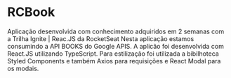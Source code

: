 # RCBook
Aplicação desenvolvida com conhecimento adquiridos em 2 semanas com a Trilha Ignite | Reac.JS da RocketSeat
Nesta aplicação estamos consumindo a API BOOKS do Google APIS.
A aplicão foi desenvolvida com React.JS utilizando TypeScript.
Para estilização foi utilizada a bibilhoteca Styled Components e também Axios para requisições e React Modal para os modais.


